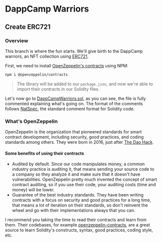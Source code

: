 # DappCamp Warriors

## Create ERC721

### Overview

This branch is where the fun starts. We'll give birth to the DappCamp warriors, an NFT collection using [ERC721](https://eips.ethereum.org/EIPS/eip-721).

First, we need to install [OpenZeppelin's contracts](https://www.npmjs.com/package/@openzeppelin/contracts) using NPM:

```bash
npm i @openzeppelin/contracts
```

> The library will be added to our `package.json`, and now we're able to import their contracts in our Solidity files.

Let's now go to [DappCampWarriors.sol](contracts/DappCampWarriors.sol), as you can see, the file is fully commented explaining what's going on.
The format of the comments follows [NatSpec](https://docs.soliditylang.org/en/v0.8.13/natspec-format.html), the standard comment format for Solidity code.

### What's OpenZeppelin

OpenZeppelin is the organization that pioneered standards for smart contract development, including security, good practices, and coding standards among others. They were born in 2016, just after [The Dao Hack](https://blog.openzeppelin.com/15-lines-of-code-that-could-have-prevented-thedao-hack-782499e00942).

#### Some benefits of using their contracts

* Audited by default. Since our code manipulates money, a common industry practice is auditing it, that means sending your source code to a company so they analyze it and make sure that it doesn't have vulnerabilities. OpenZeppelin pretty much invented the concept of smart contract auditing, so if you use their code, your auditing costs (time and money) will be lower.
* Guarantee of the best industry standards. They have been writing contracts with a focus on security and good practices for a long time, that means a lot of iteration on their standards, so don't reinvent the wheel and go with their implementations always that you can.

I recommend you taking the time to read their contracts and learn from them. Their codebases, for example [openzeppelin-contracts](https://github.com/OpenZeppelin/openzeppelin-contracts), are a great source to learn Solidity's constructs, syntax, good practices, coding style, etc.
